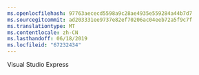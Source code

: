 ```yaml
---
ms.openlocfilehash: 97763aececd5598a9c28ae4935e559284a44b7d7
ms.sourcegitcommit: ad203331ee9737e82ef70206ac04eeb72a5f9c7f
ms.translationtype: MT
ms.contentlocale: zh-CN
ms.lasthandoff: 06/18/2019
ms.locfileid: "67232434"
---
```

Visual Studio Express